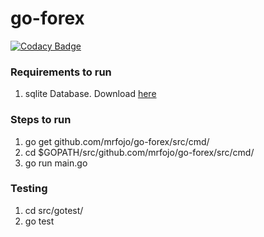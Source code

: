 # go-forex

[![Codacy Badge](https://api.codacy.com/project/badge/Grade/0350799b87b649fa83f83ef4f6a6bce9)](https://app.codacy.com/app/mrfojo/go-forex?utm_source=github.com&utm_medium=referral&utm_content=MrFojo/go-forex&utm_campaign=Badge_Grade_Dashboard)


### Requirements to run
1. sqlite Database. Download [here](https://sqlite.org/download.html)

### Steps to run
1. go get github.com/mrfojo/go-forex/src/cmd/
2. cd $GOPATH/src/github.com/mrfojo/go-forex/src/cmd/
3. go run main.go

### Testing
1. cd src/gotest/
2. go test
